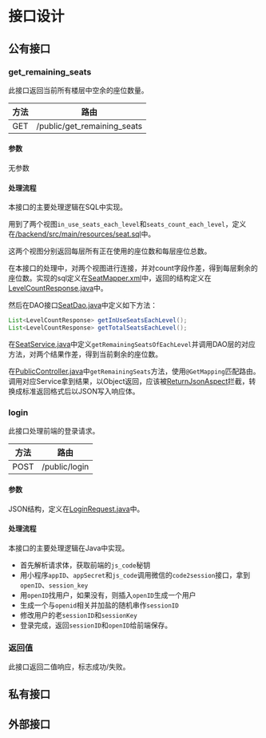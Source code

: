 # 接口设计

## 公有接口

### get_remaining_seats

此接口返回当前所有楼层中空余的座位数量。

| 方法 | 路由                        |
| ---- | --------------------------- |
| GET  | /public/get_remaining_seats |

#### 参数

无参数

#### 处理流程

本接口的主要处理逻辑在SQL中实现。

用到了两个视图`in_use_seats_each_level`和`seats_count_each_level`，定义在[/backend/src/main/resources/seat.sql](https://github.com/alipapa-nwu/library-seat-manage/blob/94ec12b541aa085736bac78428fe6e7df9f32291/backend/src/main/resources/seat.sql#L275)中。

这两个视图分别返回每层所有正在使用的座位数和每层座位总数。

在本接口的处理中，对两个视图进行连接，并对count字段作差，得到每层剩余的座位数。实现的sql定义在[SeatMapper.xml](https://github.com/alipapa-nwu/library-seat-manage/blob/642455a0e8c66411efddfadefd0f91ec9cf19d44/backend/src/main/resources/mapper/SeatMapper.xml)中，返回的结构定义在[LevelCountResponse.java](https://github.com/alipapa-nwu/library-seat-manage/blob/cd58fc7575b51799aae10586b0072dcfdd092d62/backend/src/main/java/cn/alipapa/seat/bean/response/LevelCountResponse.java)中。

然后在DAO接口[SeatDao.java](https://github.com/alipapa-nwu/library-seat-manage/blob/642455a0e8c66411efddfadefd0f91ec9cf19d44/backend/src/main/java/cn/alipapa/seat/dao/SeatDao.java)中定义如下方法：

```java
List<LevelCountResponse> getInUseSeatsEachLevel();
List<LevelCountResponse> getTotalSeatsEachLevel();
```

在[SeatService.java](https://github.com/alipapa-nwu/library-seat-manage/blob/642455a0e8c66411efddfadefd0f91ec9cf19d44/backend/src/main/java/cn/alipapa/seat/service/SeatService.java)中定义`getRemainingSeatsOfEachLevel`并调用DAO层的对应方法，对两个结果作差，得到当前剩余的座位数。

在[PublicController.java](https://github.com/alipapa-nwu/library-seat-manage/blob/642455a0e8c66411efddfadefd0f91ec9cf19d44/backend/src/main/java/cn/alipapa/seat/controller/PublicController.java#L13)中`getRemainingSeats`方法，使用`@GetMapping`匹配路由。调用对应Service拿到结果，以Object返回，应该被[ReturnJsonAspect](https://github.com/alipapa-nwu/library-seat-manage/blob/2480ca8411667d4dfdd849b9abbdab2d6523c0bd/backend/src/main/java/cn/alipapa/seat/aspect/ReturnJsonAspect.java)拦截，转换成标准返回格式后以JSON写入响应体。

### login

此接口处理前端的登录请求。

| 方法 | 路由          |
| ---- | ------------- |
| POST | /public/login |

#### 参数

JSON结构，定义在[LoginRequest.java](https://github.com/alipapa-nwu/library-seat-manage/blob/7a41047acf61ff1473fbdae66b3cbeb79c1e1311/backend/src/main/java/cn/alipapa/seat/bean/request/LoginRequest.java)中。

#### 处理流程

本接口的主要处理逻辑在Java中实现。

- 首先解析请求体，获取前端的`js_code`秘钥
- 用小程序`appID`、`appSecret`和`js_code`调用微信的`code2session`接口，拿到`openID`、`session_key`
- 用`openID`找用户，如果没有，则插入`openID`生成一个用户
- 生成一个与`openid`相关并加盐的随机串作`sessionID`
- 修改用户的老`sessionID`和`sessionKey`
- 登录完成，返回`sessionID`和`openID`给前端保存。

### 返回值

此接口返回二值响应，标志成功/失败。



## 私有接口

## 外部接口

